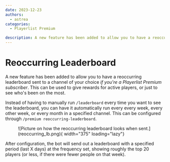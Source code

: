 ```yaml
---
date: 2023-12-23
authors:
  - astrea
categories:
  - Playerlist Premium

description: A new feature has been added to allow you to have a reoccurring leaderboard if you're a Playerlist Premium subscriber.
---
```


# Reoccurring Leaderboard

A new feature has been added to allow you to have a reoccurring leaderboard sent to a channel of your choice *if you're a Playerlist Premium subscriber*. This can be used to give rewards for active players, or just to see who's been on the most.

<!-- more -->

Instead of having to manually run `/leaderboard` every time you want to see the leaderboard, you can have it automatically run every every week, every other week, or every month in a specified channel. This can be configured through `/premium reoccurring-leaderboard`.

<figure markdown>
  ![Picture on how the reoccurring leaderboard looks when sent.](reoccurring_lb.png){ width="375" loading="lazy"}
</figure>

After configuration, the bot will send out a leaderboard with a specified period (last X days) at the frequency set, showing roughly the top 20 players (or less, if there were fewer people on that week).

